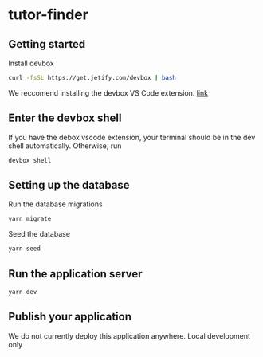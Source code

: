 # tutor-finder

## Getting started

Install devbox

```sh
curl -fsSL https://get.jetify.com/devbox | bash
```

We reccomend installing the devbox VS Code extension. [link](https://marketplace.visualstudio.com/items?itemName=jetpack-io.devbox)

## Enter the devbox shell

If you have the debox vscode extension, your terminal should be in the dev shell automatically. Otherwise, run

```sh
devbox shell
```

## Setting up the database

Run the database migrations

```sh
yarn migrate
```

Seed the database

```sh
yarn seed
```

## Run the application server

```sh
yarn dev
```

## Publish your application

We do not currently deploy this application anywhere. Local development only
